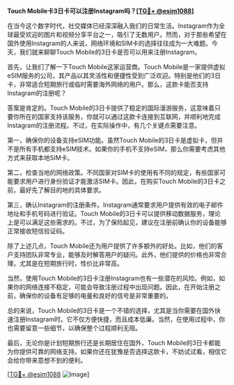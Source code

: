 **Touch Mobile卡3日卡可以注册Instagram吗？[[TG💪+ @esim1088](https://t.me/s/esim1088)]**

在当今这个数字时代，社交媒体已经深深融入我们的日常生活。Instagram作为全球最受欢迎的图片和视频分享平台之一，吸引了无数用户。然而，对于那些希望在国外使用Instagram的人来说，网络环境和SIM卡的选择往往成为一大难题。今天，我们就来聊聊Touch Mobile的3日卡是否可以用来注册Instagram。

首先，让我们了解一下Touch Mobile这家运营商。Touch Mobile是一家提供虚拟eSIM服务的公司，其产品以其灵活性和便捷性受到广泛欢迎。特别是他们的3日卡，非常适合短期旅行或临时需要海外网络的用户。那么，这款卡能否支持Instagram的注册呢？

答案是肯定的。Touch Mobile的3日卡提供了稳定的国际漫游服务，这意味着只要你所在的国家支持该服务，你就可以通过这款卡连接到互联网，并顺利地完成Instagram的注册流程。不过，在实际操作中，有几个关键点需要注意。

第一，确保你的设备支持eSIM功能。虽然Touch Mobile的3日卡是虚拟卡，但并不是所有手机都支持eSIM技术。如果你的手机不支持eSIM，那么你需要考虑其他方式来获取本地SIM卡。

第二，检查当地的网络政策。不同国家对SIM卡的使用有不同的规定，有些国家可能要求用户进行身份验证才能激活SIM卡。因此，在购买Touch Mobile的3日卡之前，最好先了解目的地的具体要求。

第三，确认Instagram的注册条件。Instagram通常要求用户提供有效的电子邮件地址和手机号码进行验证。Touch Mobile的3日卡可以提供移动数据服务，理论上是可以满足这些需求的。不过，为了保险起见，建议在注册前确认你的设备能够正常接收短信验证码。

除了上述几点，Touch Mobile还为用户提供了许多额外的好处。比如，他们的客户支持团队非常专业，能够及时解答用户的疑问。此外，他们提供的价格也非常合理，尤其是在短期旅行时，性价比非常高。

当然，使用Touch Mobile的3日卡注册Instagram也有一些潜在的风险。例如，如果你的网络连接不稳定，可能会导致注册过程中出现问题。因此，在开始注册之前，确保你的设备有足够的电量和良好的信号是非常重要的。

总的来说，Touch Mobile的3日卡是一个不错的选择，尤其是当你需要在国外快速注册Instagram时。它不仅方便快捷，而且成本低廉。当然，在使用过程中，你也需要留意一些细节，以确保整个过程顺利无阻。

最后，无论你是计划短期旅行还是长期居住在国外，Touch Mobile的3日卡都能为你提供可靠的网络支持。如果你还在犹豫是否选择这款卡，不妨试试看，相信它会给你带来意想不到的便利。

[[TG💪+ @esim1088](https://t.me/s/esim1088) ![Image](https://i.postimg.cc/4NQfJmqS/Snipaste-2025-05-13-00-14-12.png)]